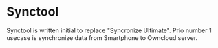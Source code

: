 # Synctool
Synctool is written initial to replace "Syncronize Ultimate".
Prio number 1 usecase is synchronize data from Smartphone to Owncloud server.
